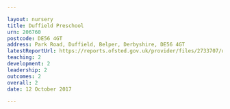 ```yaml
---

layout: nursery
title: Duffield Preschool
urn: 206760
postcode: DE56 4GT
address: Park Road, Duffield, Belper, Derbyshire, DE56 4GT
latestReportUrl: https://reports.ofsted.gov.uk/provider/files/2733707/urn/206760.pdf
teaching: 2
development: 2
leadership: 2
outcomes: 2
overall: 2
date: 12 October 2017

---
```

